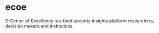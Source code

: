 # ecoe
E-Center of Excellency is a food security insights platform researchers, decision makers and institutions 

